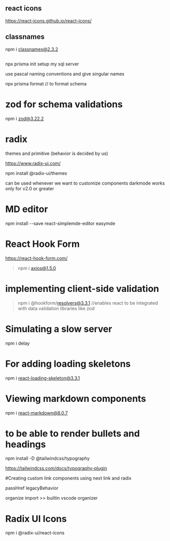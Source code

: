 ## react icons 

https://react-icons.github.io/react-icons/

## classnames

 npm i classnames@2.3.2

##

npx prisma init
setup my sql server

use pascal naming conventions and give singular names

npx prisma format // to format schema

# zod for schema validations

 npm i zod@3.22.2

 # radix

 themes and primitive (behavior is decided by us)

 https://www.radix-ui.com/

 npm install @radix-ui/themes

 <ThemePanel /> can be used whenever we want to customize components darkmode works only for v2.0 or greater

 # MD editor

 npm install --save react-simplemde-editor easymde 

 # React Hook Form

 https://react-hook-form.com/

 > npm i axios@1.5.0

 # implementing client-side validation

 > npm i @hookform/resolvers@3.3.1 //enables react to be integrated with data validation libraries like zod

 # Simulating a slow server

 npm i delay

 # For adding loading skeletons

 npm i react-loading-skeleton@3.3.1

 # Viewing markdown components

 npm i react-markdown@8.0.7

 # to be able to render bullets and headings

 npm install -D @tailwindcss/typography

https://tailwindcss.com/docs/typography-plugin 

#Creating custom link components using next link and radix

passHref legacyBehavior

organize import >> builtin vscode organizer

# Radix UI Icons

npm i @radix-ui/react-icons